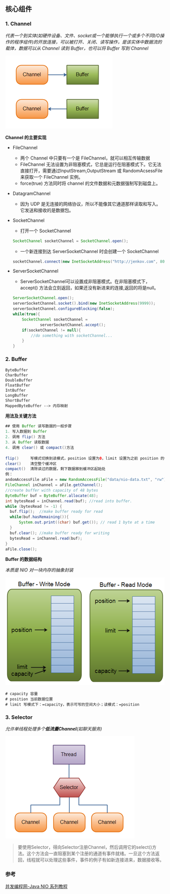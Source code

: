 ## 核心组件

### 1. Channel

*代表一个到实体(如硬件设备、文件、socket或一个能够执行一个或多个不同I/O操作的程序组件)的开放连接，可以被打开、关闭、读写操作，是该实体中数据流的载体，数据可以从 Channel 读到 Buffer，也可以将 Buffer 写到 Channel*

![Channel与Buffer关系](imgs/overview-channels-buffers1.png)

**Channel 的主要实现**

- FileChannel

  - 两个 Channel 中只要有一个是 FileChannel，就可以相互传输数据
  - FileChannel 无法设置为非阻塞模式，它总是运行在阻塞模式下。它无法直接打开，需要通过InputStream,OutputStream 或 RandomAcsessFile 来获取一个 FileChannel 实例。
  - force(true) 方法同时将 channel 的文件数据和元数据强制写到磁盘上。

- DatagramChannel

  - 因为 UDP 是无连接的网络协议，所以不能像其它通道那样读取和写入。它发送和接收的是数据包。

- SocketChannel

  - 打开一个 SocketChannel

  ```java
  SocketChannel socketChannel = SocketChannel.open();
  ```

  - 一个新连接到达 ServerSocketChannel 时会创建一个 SocketChannel

  ```java
  socketChannel.connect(new InetSocketAddress("http://jenkov.com", 80));
  ```

- ServerSocketChannel

  - ServerSocketChannel可以设置成非阻塞模式。在非阻塞模式下，accept() 方法会立刻返回，如果还没有新进来的连接,返回的将是null。

  ```java
  ServerSocketChannel.open();
  serverSocketChannel.socket().bind(new InetSocketAddress(9999));
  serverSocketChannel.configureBlocking(false);
  while(true){
      SocketChannel socketChannel =
              serverSocketChannel.accept();
      if(socketChannel != null){
          //do something with socketChannel...
      }
  }
  ```

  

### 2. Buffer

```
ByteBuffer
CharBuffer
DoubleBuffer
FloatBuffer
IntBuffer
LongBuffer
ShortBuffer
MappedByteBuffer --> 内存映射
```

**用法及关键方法**

```java
## 使用 Buffer 读写数据的一般步骤
1. 写入数据到 Buffer
2. 调用 flip() 方法
3. 从 Buffer 读取数据
4. 调用 clear() 或 compact()方法

flip()     写模式切换到读模式，position 设置为0，limit 设置为之前 position 的值
clear()    清空整个缓冲区
compact()  清除读过的数据，剩下数据移到缓冲区起始处
例：
andomAccessFile aFile = new RandomAccessFile("data/nio-data.txt", "rw");
FileChannel inChannel = aFile.getChannel();
//create buffer with capacity of 48 bytes
ByteBuffer buf = ByteBuffer.allocate(48);
int bytesRead = inChannel.read(buf); //read into buffer.
while (bytesRead != -1) {
  buf.flip();  //make buffer ready for read
  while(buf.hasRemaining()){
      System.out.print((char) buf.get()); // read 1 byte at a time
  }
  buf.clear(); //make buffer ready for writing
  bytesRead = inChannel.read(buf);
}
aFile.close();
```

**Buffer 的数据结构**

*本质是 NIO 对一块内存的抽象封装*

![Buffer的结构](imgs/buffers-modes.png)

```
# capacity 容量
# position 当前数据位置
# limit 写模式下：=capacity，表示可写的空间大小；读模式：=position
```



### 3. Selector

*允许单线程处理多个**低流量Channel**(如聊天服务)*

![overview-selectors](imgs/overview-selectors.png)

> 要使用Selector，得向Selector注册Channel，然后调用它的select()方法。这个方法会一直阻塞到某个注册的通道有事件就绪。一旦这个方法返回，线程就可以处理这些事件，事件的例子有如新连接进来，数据接收等。





### 参考

[并发编程网-Java NIO 系列教程](http://ifeve.com/java-nio-all/)